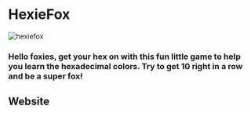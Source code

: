 # HexieFox

![hexiefox](https://user-images.githubusercontent.com/13789291/28230455-bd958380-68ac-11e7-8426-dd1a973c33ba.png)

### Hello foxies, get your hex on with this fun little game to help you learn the hexadecimal colors. Try to get 10 right in a row and be a super fox!  

## Website
###
